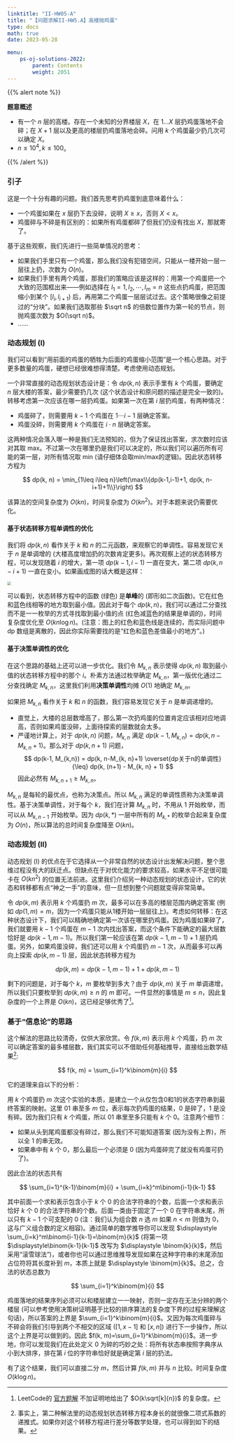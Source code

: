 ```yaml
---
linktitle: "II-HW05-A"
title: "【问题求解II-HW5.A】高楼抛鸡蛋"
type: docs
math: true
date: 2023-05-28

menu:
    ps-oj-solutions-2022:
        parent: Contents
        weight: 2051
---
```


{{% alert note %}}

**题意概述**

* 有一个 $n$ 层的高楼。存在一个未知的分界楼层 $X$，在 $1...X$ 层扔鸡蛋落地不会碎；在 $X+1$ 层以及更高的楼层扔鸡蛋落地会碎。问用 $k$ 个鸡蛋最少扔几次可以确定 $X$。
* $n\leq 10^4, k\leq 100$。

{{% /alert %}}

### 引子

这是一个十分有趣的问题。我们首先思考扔鸡蛋到底意味着什么：

* 一个鸡蛋如果在 $x$ 层扔下去没碎，说明 $X\geq x$，否则 $X<x$。
* 鸡蛋碎与不碎是有区别的：如果所有鸡蛋都碎了但我们仍没有找出 $X$，那就寄了。

基于这些观察，我们先进行一些简单情况的思考：
* 如果我们手里只有一个鸡蛋，那么我们没有犯错空间，只能从一楼开始一层一层往上扔，次数为 $O(n)$。
* 如果我们手里有两个鸡蛋，那我们的策略应该是这样的：用第一个鸡蛋把一个大致的范围框出来——例如选择在 $l_1=1, l_2, \cdots, l_m=n$ 这些点扔鸡蛋，把范围缩小到某个 $[l_i, l_{i+1})$ 后，再用第二个鸡蛋一层层试过去。这个策略很像之前提过的“分块”。如果我们选取那些 $\sqrt n$ 的倍数位置作为第一轮的节点，则抛鸡蛋次数为 $O(\sqrt n)$。
* ……

### 动态规划 (I)

我们可以看到“用前面的鸡蛋的牺牲为后面的鸡蛋缩小范围”是一个核心思路。对于更多数量的鸡蛋，硬想已经很难想得清楚。考虑使用动态规划。

一个非常直接的动态规划状态设计是：令 $dp(k, n)$ 表示手里有 $k$ 个鸡蛋，要确定 $n$ 层大楼的答案，最少需要扔几次 (这个状态设计和原问题的描述是完全一致的)。转移考虑第一次应该在哪一层扔鸡蛋。如果第一次在第 $i$ 层扔鸡蛋，有两种情况：

* 鸡蛋碎了，则需要用 $k-1$ 个鸡蛋在 $1\cdots i-1$ 层确定答案。
* 鸡蛋没碎，则需要用 $k$ 个鸡蛋在 $i\cdot n$ 层确定答案。

这两种情况会落入哪一种是我们无法预知的，但为了保证找出答案，求次数时应该对其取 max。不过第一次在哪里扔是我们可以决定的，所以我们可以遍历所有可能的第一层，对所有情况取 min (请仔细体会取min/max的逻辑)。因此状态转移方程为

$$
dp(k, n) = \min_{1\leq i\leq n}\left(\max\\{dp(k-1,i-1)+1, dp(k, n-i+1)+1\\}\right)
$$

该算法的空间复杂度为 $O(kn)$，时间复杂度为 $O(kn^2)$。对于本题来说仍需要优化。

#### **基于状态转移方程单调性的优化**

我们将 $dp(k, n)$ 看作关于 $k$ 和 $n$ 的二元函数，来观察它的单调性。容易发现它关于 $n$ 是单调增的 (大楼高度增加扔的次数肯定更多)。再次观察上述的状态转移方程，可以发现随着 $i$ 的增大，第一项 $dp(k-1, i-1)$ 一直在变大，第二项 $dp(k, n-i+1)$ 一直在变小。如果画成图的话大概是这样：

<img src="/img/problemsolving/ps-sol-2051.png" style="zoom: 50%"/>

可以看到，状态转移方程中的函数 (绿色) 是**单峰**的 (即形如二次函数)。它在红色和蓝色线相等的地方取到最小值。因此对于每个 $dp(k, n)$，我们可以通过二分查找而不是一一枚举的方式寻找取到最小值的点 (红色减蓝色的结果是单调的)，时间复杂度优化至 $O(kn\log n)$。(注意：图上的红色和蓝色线是连续的，而实际问题中 dp 数组是离散的，因此你实际需要找的是“红色和蓝色差值最小的地方”。)

#### **基于决策单调性的优化**

在这个思路的基础上还可以进一步优化。我们令 $M_{k, n}$ 表示使得 $dp(k, n)$ 取到最小值的状态转移方程中的那个 $i$。朴素方法通过枚举确定 $M_{k, n}$，第一版优化通过二分查找确定 $M_{k, n}$，这里我们利用**决策单调性**均摊 $O(1)$ 地确定 $M_{k, n}$。

如果把 $M_{k, n}$ 看作关于 $k$ 和 $n$ 的函数，我们容易发现它关于 $n$ 是单调递增的。
* 直觉上，大楼的总层数增高了，那么第一次扔鸡蛋的位置肯定应该相对应地调高，否则如果鸡蛋没碎，上面待探索的层数就会太多。
* 严谨地计算上，对于 $dp(k, n)$ 问题，$M_{k, n}$ 满足 $dp(k-1, M_{k, n}) = dp(k, n-M_{k, n}+1)$。那么对于 $dp(k, n+1)$ 问题，
  $$
  dp(k-1, M_{k,n}) = dp(k, n-M_{k, n}+1) \overset{dp关于n的单调性}{\leq} dp(k, (n+1) - M_{k, n} + 1)
  $$
  因此必然有 $M_{k, n+1}\geq M_{k, n}$。

$M_{k, n}$ 是每轮的最优点，也称为决策点。所以 $M_{k, n}$ 满足的单调性质称为决策单调性。基于决策单调性，对于每个 $k$，我们在计算 $M_{k, n}$ 时，不用从 1 开始枚举，而可以从 $M_{k, n-1}$ 开始枚举。因为 $dp(k, *)$ 一层中所有的 $M_{k, *}$ 的枚举合起来复杂度为 $O(n)$，所以算法的总时间复杂度降至 $O(kn)$。

### 动态规划 (II)

动态规划 (I) 的优点在于它选择从一个非常自然的状态设计出发解决问题，整个思维过程没有大的跃迁点。但缺点在于对优化能力的要求较高，如果水平不足很可能卡在 $O(kn^2)$ 的位置无法前进。这里我们介绍另一种动态规划的状态设计，它的状态和转移都有点“神之一手”的意味，但一旦想到整个问题就变得非常简单。

令 $dp(k, m)$ 表示用 $k$ 个鸡蛋扔 $m$ 次，最多可以在多高的楼层范围内确定答案 (例如 $dp(1, m)=m$，因为一个鸡蛋只能从1楼开始一层层往上)。考虑如何转移：在这种状态设计下，我们可以精确地确定第一次该在哪里扔鸡蛋。因为鸡蛋如果碎了，我们就要用 $k-1$ 个鸡蛋在 $m-1$ 次内找出答案，而这个条件下能确定的最大层数恰好是 $dp(k-1, m-1)$。所以我们第一轮应该在第 $dp(k-1, m-1) + 1$ 层扔鸡蛋。另外，如果鸡蛋没碎，我们还可以用 $k$ 个鸡蛋扔 $m-1$ 次，从而最多可以再向上探索 $dp(k, m-1)$ 层，因此状态转移方程为

$$
dp(k, m) = dp(k-1, m-1) + 1 + dp(k, m-1)
$$

剩下的问题是，对于每个 $k$，$m$ 要枚举到多大？由于 $dp(k, m)$ 关于 $m$ 单调递增，所以我们只要枚举到 $dp(k, m)\geq n$ 的 $m$ 即可。一件显然的事情是 $m\leq n$，因此复杂度的一个上界是 $O(kn)$，这已经足够优秀了[^1]。

### 基于“信息论”的思路

这个解法的思路比较清奇，仅供大家欣赏。令 $f(k, m)$ 表示用 $k$ 个鸡蛋，扔 $m$ 次可以确定答案的最多楼层数，我们其实可以不借助任何基础推导，直接给出数学结果[^2]:

$$
f(k, m) = \sum_{i=1}^k\binom{m}{i}
$$

它的道理来自以下的分析：

用 $k$ 个鸡蛋扔 $m$ 次这个实验的本质，是建立一个从仅包含0和1的状态字符串到最终答案的映射。这里 01 串至多 $m$ 位，表示每次扔鸡蛋的结果，0 是碎了，1 是没有碎。因为我们只有 $k$ 个鸡蛋，所以 01 串里至多只能有 $k$ 个 0。注意两个细节：
* 如果从头到尾鸡蛋都没有碎过，那么我们不可能知道答案 (因为没有上界)，所以全 1 的串无效。
* 如果串中有 $k$ 个 0，那么最后一个必须是 0 (因为鸡蛋碎完了就没有鸡蛋可扔了)。

因此合法的状态共有

$$
\sum_{i=1}^{k-1}\binom{m}{i} + \sum_{i=k}^m\binom{i-1}{k-1}
$$

其中前面一个求和表示包含小于 $k$ 个 0 的合法字符串的个数，后面一个求和表示恰好 $k$ 个 0 的合法字符串的个数。后面一类由于固定了一个 0 在字符串末尾，所以只有 $k-1$ 个可支配的 0 (注：我们认为组合数 $n$ 选 $m$ 如果 $n<m$ 则值为 0，这与广义组合数的定义相容)。通过简单的数学推导你可以发现 $\displaystyle \sum_{i=k}^m\binom{i-1}{k-1}=\binom{m}{k}$ (将第一项 $\displaystyle\binom{k-1}{k-1}$ 改写为 $\displaystyle \binom{k}{k}$，然后采用“滚雪球法”)，或者你也可以通过思维推导发现如果在这种字符串的末尾添加占位符将其长度补到 $m$，本质上就是 $\displaystyle \binom{m}{k}$。总之，合法的状态总数为

$$
\sum_{i=1}^k\binom{m}{i}
$$

鸡蛋落地的结果序列必须可以和楼层建立一一映射，否则一定存在无法分辨的两个楼层 (可以参考使用决策树证明基于比较的排序算法的复杂度下界的过程来理解这句话)，所以答案的上界是 $\sum_{i=1}^k\binom{m}{i}$。又因为每次鸡蛋碎与不碎会将我们引导到两个不相交的区域 ($[1, x-1]$ 和 $[x, n]$) 进行下一步操作，所以这个上界是可以做到的。因此 $f(k, m)=\sum_{i=1}^k\binom{m}{i}$。进一步地，你可以发现我们在此处定义 0 为碎的巧妙之处：将所有状态串按照字典序从小到大排序，排在第 $i$ 位的字符串恰好就是确定第 $i$ 层的扔法。

有了这个结果，我们可以直接二分 $m$，然后计算 $f(k, m)$ 并与 $n$ 比较。时间复杂度 $O(k\log n)$。

[^1]: LeetCode的 [官方题解](https://leetcode.cn/problems/super-egg-drop/solution/ji-dan-diao-luo-by-leetcode-solution-2/) 不加证明地给出了 $O(k\sqrt[k]{n})$ 的复杂度。
[^2]: 事实上，第二种解法里的动态规划状态转移方程本身长的就很像二项式系数的递推式。如果你对这个转移方程进行差分等数学处理，也可以得到如下的结果。